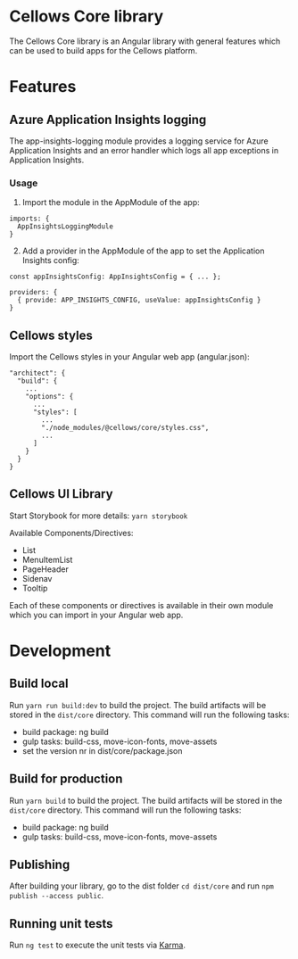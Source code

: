 # Cellows Core library

The Cellows Core library is an Angular library with general features which can be used to build apps for the Cellows platform.

# Features

## Azure Application Insights logging

The app-insights-logging module provides a logging service for Azure Application Insights and an error handler which logs all app exceptions in Application Insights.

### Usage

1. Import the module in the AppModule of the app:

```
imports: {
  AppInsightsLoggingModule
}
```

2. Add a provider in the AppModule of the app to set the Application Insights config:

```
const appInsightsConfig: AppInsightsConfig = { ... };

providers: {
  { provide: APP_INSIGHTS_CONFIG, useValue: appInsightsConfig }
}
```

## Cellows styles

Import the Cellows styles in your Angular web app (angular.json):
```
"architect": {
  "build": {
    ...
    "options": {
      ...
      "styles": [
        ...
        "./node_modules/@cellows/core/styles.css",
        ...
      ]
    }
  }
}
```

## Cellows UI Library

Start Storybook for more details: `yarn storybook`

Available Components/Directives:
- List
- MenuItemList
- PageHeader
- Sidenav
- Tooltip

Each of these components or directives is available in their own module which you can import in your Angular web app.

# Development

## Build local

Run `yarn run build:dev` to build the project. The build artifacts will be stored in the `dist/core` directory.
This command will run the following tasks:
- build package: ng build
- gulp tasks: build-css, move-icon-fonts, move-assets
- set the version nr in dist/core/package.json

## Build for production

Run `yarn build` to build the project. The build artifacts will be stored in the `dist/core` directory.
This command will run the following tasks:
- build package: ng build
- gulp tasks: build-css, move-icon-fonts, move-assets

## Publishing

After building your library, go to the dist folder `cd dist/core` and run `npm publish --access public`.

## Running unit tests

Run `ng test` to execute the unit tests via [Karma](https://karma-runner.github.io).
